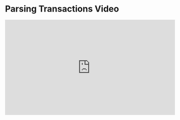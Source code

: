 # Parsing Transactions Video

<iframe width="560" height="315" src="https://www.youtube.com/embed/d_XsYdGzMMA?rel=0" frameborder="0" allow="autoplay; encrypted-media" allowfullscreen></iframe>
